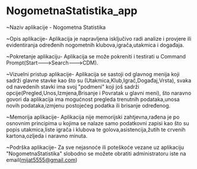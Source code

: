 # NogometnaStatistika_app
~Naziv aplikacije - Nogometna Statistika

~Opis aplikacije- Aplikacija je napravljena isključivo radi analize i provjere ili evidentiranja određenih nogometnih klubova,igrača,utakmica i događaja.

~Pokretanje aplikaciju- Aplikacija se može pokreniti i testirati u Command Prompt(Start--->Search--->CDM).

~Vizuelni pristup aplikacije- Aplikacija se sastoji od glavnog menija koji sadrži glavne stavke kao što su (Utakmica,Klub,Igrač,Događaj,Vrsta), 
svaka od navedenih stavki ima svoj "podmeni" koji još sadrži opcije(Pregled,Unos,Izmjena,Brisanje i Povratak u glavni meni),
što naravno govori da aplikacija ima mogućnost pregleda trenutnih podataka,unosa novih podataka,izmjenu postojećeg podatka ili brisanje određenog.

~Memorija aplikacije- Aplikacija nije memorijski zahtjevna,rađena je po osnovnim principima u kojima se nalaze samo podatkovni zapisi kao što su 
popis utakmica,liste igrača i klubova te golova,asistencija,žutih te crvenih kartona,ozljeda i naravno minuta.

~Podrška aplikacije- Za sve nejasnoće ili poteškoće vezane uz aplikaciju "NogometnaStatistika" slobodno se možete obratiti administratoru iste na email(mijat5555@gmail.com)
